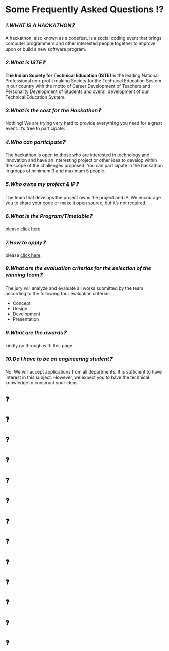 # **Some Frequently Asked Questions** ⁉
### ***1.WHAT IS A HACKATHON❓***
A hackathon, also known as a codefest, is a social coding event that brings computer programmers and other interested people together to improve upon or build a new software program.

### ***2.What is ISTE❓***
**The Indian Society for Technical Education (ISTE)** is the leading National Professional non-profit making Society for the Technical Education System in our country with the motto of Career Development of Teachers and Personality Development of Students and overall development of our Technical Education System.

### ***3.What is the cost for the Hackathon❓*** 
Nothing! We are trying very hard to provide everything you need for a great event. It’s free to participate.

### ***4.Who can participate❓***
The hackathon is open to those who are interested in technology and innovation and have an interesting project or other idea to develop within the scope of the challenges proposed. You can participate in the hackathon in groups of minimum 3 and maximum 5 people. 

### ***5.Who owns my project & IP❓***
The team that develops the project owns the project and IP. We encourage you to share your code or make it open source, but it’s not required.

### ***6.What is the Program/Timetable❓***
please <a href="">click here</a>.

### ***7.How to apply❓***
please <a href="">click here</a>.

### ***8.What are the evaluation criterias for the selection of the winning team❓***
The jury will analyze and evaluate all works submitted by the team according to the following four evaluation criterias:
- Concept
- Design
- Development
- Presentation

### ***9.What are the awards❓***
kindly go through with this page.

### ***10.Do I have to be an engineering student❓***
No. We will accept applications from all departments. It is sufficient to have interest in this
subject. However, we expect you to have the technical knowledge to construct your ideas.


## ❓

## ❓

## ❓

## ❓

## ❓

## ❓

## ❓

## ❓

## ❓

## ❓

## ❓

## ❓

## ❓

